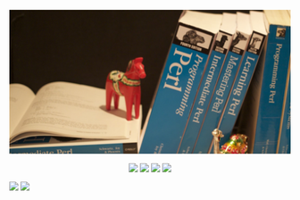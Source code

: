 [![Header](https://github.com/briandfoy/briandfoy/raw/master/header.jpg "Header")](https://briandfoy.github.io/)

<p align="center">
<a href="https://leanpub.com/preparing_for_perl7"><img src="https://briandfoy.github.io/images/book_covers/preparing_for_perl7.png"></a>
<a href="https://leanpub.com/mojo_web_clients"><img src="https://briandfoy.github.io/images/book_covers/mojolicious_web_clients.png"></a>
<a href="https://www.learning-perl.com"><img src="https://www.learning-perl.com/images/learning-perl-7th.jpg"></a>
<a href="https://www.effectiveperlprogramming.com"><img src="https://briandfoy.github.io/images/book_covers/effective_perl_programming.png"></a>
</p>

<div>
<img align="center" valign="top" src="https://github-readme-stats.vercel.app/api?username=briandfoy&count_private=true" /> <img align="center" valign="top" src="https://github-readme-stats.vercel.app/api/top-langs/?username=briandfoy&layout=compact" />
</div>
